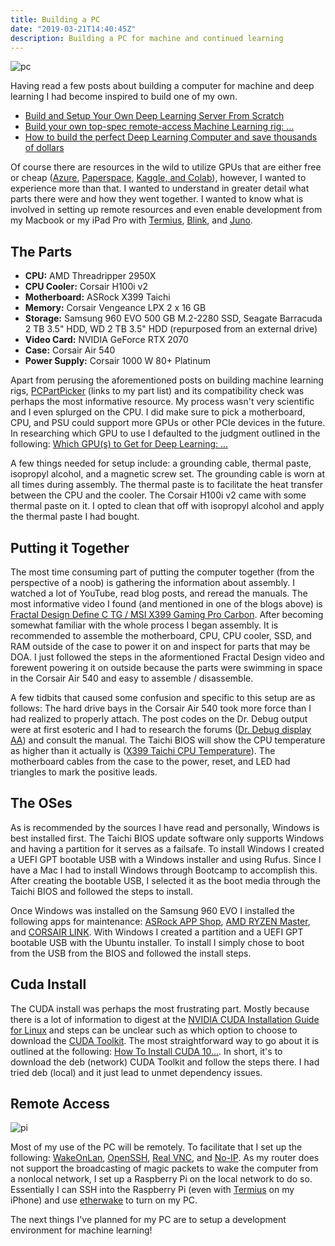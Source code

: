 ```yaml
---
title: Building a PC
date: "2019-03-21T14:40:45Z"
description: Building a PC for machine and continued learning
---
```


![pc](https://user-images.githubusercontent.com/3421544/160841542-44168773-99af-4f1f-8b02-bafd8f3e2385.jpg)

Having read a few posts about building a computer for machine and deep learning
I had become inspired to build one of my own.

- [Build and Setup Your Own Deep Learning Server From Scratch](https://towardsdatascience.com/build-and-setup-your-own-deep-learning-server-from-scratch-e771dacaa252)
- [Build your own top-spec remote-access Machine Learning rig: ...](https://medium.com/@aragalie/build-your-own-top-spec-remote-access-machine-learning-rig-a-very-detailed-assembly-and-dae0f4011a8f)
- [How to build the perfect Deep Learning Computer and save thousands of dollars](https://medium.com/the-mission/how-to-build-the-perfect-deep-learning-computer-and-save-thousands-of-dollars-9ec3b2eb4ce2)

Of course there are resources in the wild to utilize GPUs that are either free
or cheap ([Azure](https://notebooks.azure.com/),
[Paperspace](https://www.paperspace.com/), 
[Kaggle, and Colab](https://towardsdatascience.com/kaggle-vs-colab-faceoff-which-free-gpu-provider-is-tops-d4f0cd625029)),
however, I wanted to experience more than that. I wanted to understand in
greater detail what parts there were and how they went together. I wanted to 
know what is involved in setting up remote resources and even enable
development from my Macbook or my iPad Pro with 
[Termius](https://www.termius.com/), [Blink](https://github.com/blinksh/blink), and [Juno](https://juno.sh/).

## The Parts

- **CPU:** AMD Threadripper 2950X  
- **CPU Cooler:** Corsair H100i v2  
- **Motherboard:** ASRock X399 Taichi  
- **Memory:** Corsair Vengeance LPX 2 x 16 GB  
- **Storage:** Samsung 960 EVO 500 GB M.2-2280 SSD, Seagate Barracuda 2 TB 3.5" HDD, WD 2 TB 3.5" HDD (repurposed from an external drive)  
- **Video Card:** NVIDIA GeForce RTX 2070  
- **Case:** Corsair Air 540  
- **Power Supply:** Corsair 1000 W 80+ Platinum

Apart from perusing the aforementioned posts on building machine learning rigs,
[PCPartPicker](https://pcpartpicker.com/user/jjgp/saved/33ZV6h) (links to my
part list) and its compatibility check was perhaps the most informative 
resource. My process wasn't very scientific and I even splurged on the CPU. I
did make sure to pick a motherboard, CPU, and PSU could support more GPUs or
other PCIe devices in the future. In researching which GPU to use I defaulted
to the judgment outlined in the following: [Which GPU(s) to Get for Deep Learning: ...](http://timdettmers.com/2018/11/05/which-gpu-for-deep-learning/)

A few things needed for setup include: a grounding cable, thermal paste,
isopropyl alcohol, and a magnetic screw set. The grounding cable is worn at all
times during assembly. The thermal paste is to facilitate the heat transfer between
the CPU and the cooler. The Corsair H100i v2 came with some thermal paste on 
it. I opted to clean that off with isopropyl alcohol and apply the thermal paste I had
bought.

## Putting it Together

The most time consuming part of putting the computer together (from the 
perspective of a noob) is gathering the information about assembly. I watched
a lot of YouTube, read blog posts, and reread the manuals. The most
informative video I found (and mentioned in one of the blogs above) is
[Fractal Design Define C TG / MSI X399 Gaming Pro Carbon](https://www.youtube.com/watch?v=83mA2TGNRCU).
After becoming somewhat familiar with the whole process I began assembly. It
is recommended to assemble the motherboard, CPU, CPU cooler, SSD, and
RAM outside of the case to power it on and inspect for parts that may be DOA.
I just followed the steps in the aformentioned Fractal Design video and forewent
powering it on outside because the parts were swimming in space in the Corsair Air
540 and easy to assemble / disassemble.

A few tidbits that caused some confusion and specific to this setup are as 
follows: The hard drive bays in the Corsair Air 540 took more force than I had
realized to properly attach. The post codes on the Dr. Debug output were at
first esoteric and I had to research the forums ([Dr. Debug display AA](http://forum.asrock.com/forum_posts.asp?TID=3110&title=dr-debug-display-aa))
and consult the manual. The Taichi BIOS will show the CPU temperature as higher
than it actually is ([X399 Taichi CPU Temperature](http://forum.asrock.com/forum_posts.asp?TID=6912&title=x399-taichi-cpu-temperature)).
The motherboard cables from the case to the power, reset, and LED had triangles
to mark the positive leads.

## The OSes

As is recommended by the sources I have read and personally, Windows is best 
installed first. The Taichi BIOS update software only supports Windows and 
having a partition for it serves as a failsafe. To install Windows I created
a UEFI GPT bootable USB with a Windows installer and using Rufus. Since I have a
Mac I had to install Windows through Bootcamp to accomplish this. After
creating the bootable USB, I selected it as the boot media through the Taichi
BIOS and followed the steps to install.

Once Windows was installed on the Samsung 960 EVO I installed the following
apps for maintenance: [ASRock APP Shop](http://www.asrock.com/feature/appshop/),
[AMD RYZEN Master](https://www.amd.com/en/technologies/ryzen-master), and 
[CORSAIR LINK](https://www.corsair.com/us/en/corsairlink). With Windows I
created a partition and a UEFI GPT bootable USB with the Ubuntu installer. To
install I simply chose to boot from the USB from the BIOS and followed the
install steps.

## Cuda Install

The CUDA install was perhaps the most frustrating part. Mostly because there is
a lot of information to digest at the [NVIDIA CUDA Installation Guide for Linux](https://docs.nvidia.com/cuda/cuda-installation-guide-linux/index.html)
and steps can be unclear such as which option to choose to download the
[CUDA Toolkit](https://developer.nvidia.com/cuda-downloads). 
The most straightforward way to go about it is outlined at the following:
[How To Install CUDA 10...](https://www.pugetsystems.com/labs/hpc/How-To-Install-CUDA-10-together-with-9-2-on-Ubuntu-18-04-with-support-for-NVIDIA-20XX-Turing-GPUs-1236/).
In short, it's to download the deb (network) CUDA Toolkit and follow the steps
there. I had tried deb (local) and it just lead to unmet dependency issues.

## Remote Access

![pi](https://user-images.githubusercontent.com/3421544/160841654-715d2524-0fee-44c3-93d0-c0f753879afa.jpg)

Most of my use of the PC will be remotely. To facilitate that I set up the
following: [WakeOnLan](https://help.ubuntu.com/community/WakeOnLan), 
[OpenSSH](https://help.ubuntu.com/lts/serverguide/openssh-server.html.en), 
[Real VNC](https://www.realvnc.com/), and [No-IP](https://www.noip.com/). 
As my router does not support the broadcasting of magic packets to wake the
computer from a nonlocal network, I set up a Raspberry Pi on the local network
to do so. Essentially I can SSH into the Raspberry Pi (even with [Termius](https://www.termius.com/)
on my iPhone) and use [etherwake](https://www.mkssoftware.com/docs/man1/etherwake.1.asp)
to turn on my PC.

The next things I've planned for my PC are to setup a development environment
for machine learning!
